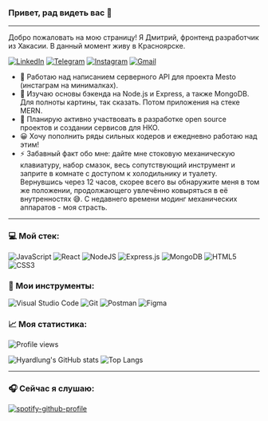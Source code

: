 ### Привет, рад видеть вас :raised_hands:

---

Добро пожаловать на мою страницу!
Я Дмитрий, фронтенд разработчик из Хакасии.
В данный момент живу в Красноярске.

[<img alt="LinkedIn" src="https://img.shields.io/badge/Dmitry Volkov-%230077B5.svg?&style=flat&logo=linkedin&logoColor=white"/>](https://www.linkedin.com/in/dmitry-volkov-268ab9187?lipi=urn%3Ali%3Apage%3Ad_flagship3_profile_view_base_contact_details%3BlQ9KV0fvR3qu%2FEQlirJH4g%3D%3D) [<img alt="Telegram" src="https://img.shields.io/badge/@hyardlung-2CA5E0?style=flat&logo=telegram&logoColor=white" />](https://t.me/Hyardlung) [<img alt="Instagram" src="https://img.shields.io/badge/hyardlung-%23E4405F.svg?&style=flat&logo=Instagram&logoColor=white"/>](https://instagram.com/hyardlung) [<img alt="Gmail" src="https://img.shields.io/badge/hyardlung@gmail.com-D14836?style=flat&logo=gmail&logoColor=white" />](mailto:hyardlung@gmail.com)

- 🔭 Работаю над написанием серверного API для проекта Mesto (инстаграм на минималках).
- 🌱 Изучаю основы бэкенда на Node.js и Express, а также MongoDB. Для полноты картины, так сказать. Потом приложения на стеке MERN.
- 👯 Планирую активно участвовать в разработке open source проектов и создании сервисов для НКО.
- 😀 Хочу пополнить ряды сильных кодеров и ежедневно работаю над этим!
- ⚡ Забавный факт обо мне: дайте мне стоковую механическую клавиатуру, набор смазок, весь сопутствующий инструмент и заприте в комнате с доступом к холодильнику и туалету. Вернувшись через 12 часов, скорее всего вы обнаружите меня в том же положении, продолжающего увлечённо ковыряться в её внутренностях 😅. С недавнего времени модинг механических аппаратов - моя страсть.

---

### 💻 Мой стек:

<img alt="JavaScript" src="https://img.shields.io/badge/javascript-%23323330.svg?&style=for-the-badge&logo=javascript&logoColor=%23F7DF1E"/> <img alt="React" src="https://img.shields.io/badge/react-%2320232a.svg?&style=for-the-badge&logo=react&logoColor=%2361DAFB"/> <img alt="NodeJS" src="https://img.shields.io/badge/node.js-%2343853D.svg?&style=for-the-badge&logo=node.js&logoColor=white"/> <img alt="Express.js" src="https://img.shields.io/badge/express.js-%23404d59.svg?&style=for-the-badge"/> <img alt="MongoDB" src ="https://img.shields.io/badge/MongoDB-%234ea94b.svg?&style=for-the-badge&logo=mongodb&logoColor=white"/> <img alt="HTML5" src="https://img.shields.io/badge/html5-%23E34F26.svg?&style=for-the-badge&logo=html5&logoColor=white"/> <img alt="CSS3" src="https://img.shields.io/badge/css3-%231572B6.svg?&style=for-the-badge&logo=css3&logoColor=white"/>

### 🔧 Мои инструменты:

<img alt="Visual Studio Code" src="https://img.shields.io/badge/VisualStudioCode-0078d7.svg?&style=for-the-badge&logo=visual-studio-code&logoColor=white"/> <img alt="Git" src="https://img.shields.io/badge/git-%23F05033.svg?&style=for-the-badge&logo=git&logoColor=white"/> <img alt="Postman" src="https://img.shields.io/badge/Postman-FF6C37?style=for-the-badge&logo=postman&logoColor=red" /> <img alt="Figma" src="https://img.shields.io/badge/figma-%23F24E1E.svg?&style=for-the-badge&logo=figma&logoColor=white"/>

### 📈 Моя статистика:

![Profile views](https://gpvc.arturio.dev/Hyardlung)

![Hyardlung's GitHub stats](https://github-readme-stats.vercel.app/api?username=Hyardlung&count_private=true&show_icons=true&theme=darcula)
![Top Langs](https://github-readme-stats.vercel.app/api/top-langs/?username=Hyardlung&theme=darcula&layout=compact)

---

### 🎧 Сейчас я слушаю:

[![spotify-github-profile](https://spotify-github-profile.vercel.app/api/view?uid=w6jdb230ctcppu0pgxum8f4po&cover_image=true&theme=default)](https://spotify-github-profile.vercel.app/api/view?uid=w6jdb230ctcppu0pgxum8f4po&redirect=true)
